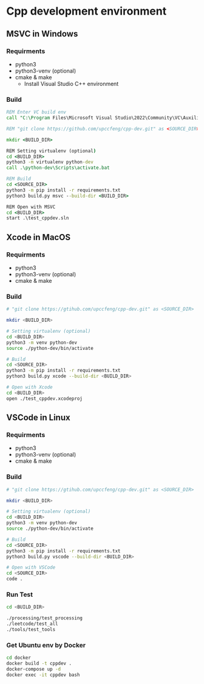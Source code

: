 # Cpp development environment

## MSVC in Windows

### Requirments

* python3
* python3-venv (optional)
* cmake & make
  * Install Visual Studio C++ environment

### Build

```bat
REM Enter VC build env
call "C:\Program Files\Microsoft Visual Studio\2022\Community\VC\Auxiliary\Build\vcvarsall.bat" x64

REM "git clone https://github.com/upccfeng/cpp-dev.git" as <SOURCE_DIR>

mkdir <BUILD_DIR>

REM Setting virtualenv (optional)
cd <BUILD_DIR>
python3 -m virtualenv python-dev
call .\python-dev\Scripts\activate.bat

REM Build
cd <SOURCE_DIR>
python3 -m pip install -r requirements.txt
python3 build.py msvc --build-dir <BUILD_DIR>

REM Open with MSVC
cd <BUILD_DIR>
start .\test_cppdev.sln
```

## Xcode in MacOS

### Requirments

* python3
* python3-venv (optional)
* cmake & make

### Build

```bash
# "git clone https://gtihub.com/upccfeng/cpp-dev.git" as <SOURCE_DIR>

mkdir <BUILD_DIR>

# Setting virtualenv (optional)
cd <BUILD_DIR>
python3 -m venv python-dev
source ./python-dev/bin/activate

# Build
cd <SOURCE_DIR>
python3 -m pip install -r requirements.txt
python3 build.py xcode --build-dir <BUILD_DIR>

# Open with Xcode
cd <BUILD_DIR>
open ./test_cppdev.xcodeproj
```

## VSCode in Linux

### Requirments

* python3
* python3-venv (optional)
* cmake & make

### Build

```bash
# "git clone https://gtihub.com/upccfeng/cpp-dev.git" as <SOURCE_DIR>

mkdir <BUILD_DIR>

# Setting virtualenv (optional)
cd <BUILD_DIR>
python3 -m venv python-dev
source ./python-dev/bin/activate

# Build
cd <SOURCE_DIR>
python3 -m pip install -r requirements.txt
python3 build.py vscode --build-dir <BUILD_DIR>

# Open with VSCode
cd <SOURCE_DIR>
code .
```

### Run Test

```bash
cd <BUILD_DIR>

./processing/test_processing
./leetcode/test_all
./tools/test_tools
```

### Get Ubuntu env by Docker

```bash
cd docker
docker build -t cppdev .
docker-compose up -d
docker exec -it cppdev bash
```